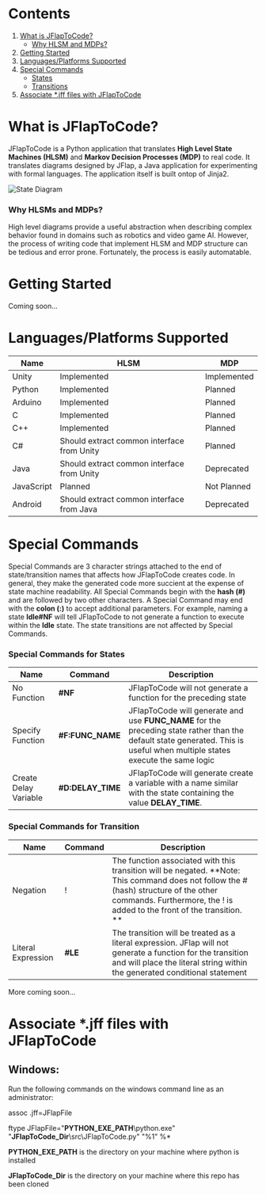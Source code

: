 # Contents
1. [What is JFlapToCode?](../../#what-is-jflaptocode)
    * [Why HLSM and MDPs?](../../#why-hlsms-and-mdps)
2. [Getting Started](../../#getting-started)
3. [Languages/Platforms Supported](../../#languagesplatforms-supported)
4. [Special Commands](../../#special-commands)
    * [States](../../#special-commands-for-states)
    * [Transitions](../../#special-commands-for-transitions)
5. [Associate *.jff files with JFlapToCode](../../#associate-jff-files-with-jflaptocode)


# What is JFlapToCode?

JFlapToCode is a Python application that translates **High Level State Machines (HLSM)** and **Markov Decision Processes (MDP)** to real code. It translates diagrams designed by JFlap, a Java application for experimenting with formal languages. The application itself is built ontop of Jinja2.

![State Diagram](http://acsweb.ucsd.edu/~mmg005/img/SimpleRPiHLSM_2.png)

### Why HLSMs and MDPs?
High level diagrams provide a useful abstraction when describing complex behavior found in domains such as robotics and video game AI. However, the process of writing code that implement HLSM and MDP structure can be tedious and error prone. Fortunately, the process is easily automatable.  

# Getting Started
Coming soon...

# Languages/Platforms Supported
| Name   | HLSM | MDP
| ---    | ---  | ---
| Unity  | Implemented | Implemented
| Python | Implemented | Planned
| Arduino | Implemented | Planned
| C       | Implemented | Planned
| C++     | Implemented | Planned
| C# | Should extract common interface from Unity | Planned
| Java | Should extract common interface from Unity | Deprecated
| JavaScript | Planned | Not Planned
| Android | Should extract common interface from Java | Deprecated

# Special Commands

Special Commands are 3 character strings attached to the end of state/transition names that affects how JFlapToCode creates code. In general, they make the generated code more succient at the expense of state machine readability. All Special Commands begin with the **hash (#)** and are followed by two other characters. A Special Command may end with the **colon (:)** to accept additional parameters. For example, naming a state **Idle#NF** will tell JFlapToCode to not generate a function to execute within the **Idle** state. The state transitions are not affected by Special Commands. 
### Special Commands for States

| Name | Command | Description 
| ---  | ---    | ---
| No Function  | **#NF** | JFlapToCode will not generate a function for the preceding state
| Specify Function | **#F:FUNC_NAME** | JFlapToCode will generate and use **FUNC_NAME** for the preceding state rather than the default state generated. This is useful when multiple states execute the same logic
| Create Delay Variable| **#D:DELAY_TIME** | JFlapToCode will generate create a variable with a name similar with the state containing the value **DELAY_TIME**. 

### Special Commands for Transition
| Name | Command | Description
| ---  | ---     | ---
| Negation | ! | The function associated with this transition will be negated. **Note: This command does not follow the #(hash) structure of the other commands. Furthermore, the ! is added to the front of the transition. ** 
| Literal Expression | **#LE** | The transition will be treated as a literal expression. JFlap will not generate a function for the transition and will place the literal string within the generated conditional statement
More coming soon...

# Associate *.jff files with JFlapToCode

## Windows:

Run the following commands on the windows command line as an administrator:

assoc .jff=JFlapFile

ftype JFlapFile="**PYTHON_EXE_PATH**\python.exe" "**JFlapToCode_Dir**\src\JFlapToCode.py" "%1" %*

**PYTHON_EXE_PATH** is the directory on your machine where python is installed

**JFlapToCode_Dir** is the directory on your machine where this repo has been cloned
